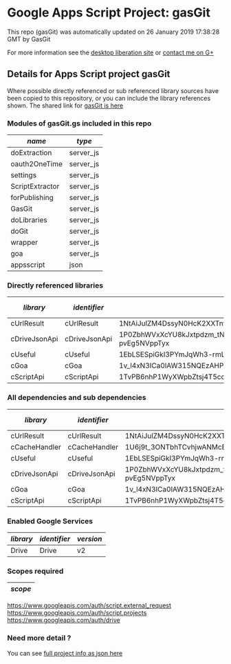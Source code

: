 # Google Apps Script Project: gasGit
This repo (gasGit) was automatically updated on 26 January 2019 17:38:28 GMT by GasGit

For more information see the [desktop liberation site](http://ramblings.mcpher.com/Home/excelquirks/drivesdk/gettinggithubready "desktop liberation") or [contact me on G+](https://plus.google.com/+BruceMcpherson "Bruce McPherson - GDE")
## Details for Apps Script project gasGit
Where possible directly referenced or sub referenced library sources have been copied to this repository, or you can include the library references shown. 
The shared link for [gasGit is here](https://script.google.com/d/1TphrUjRcx5sGlhgkfjB2R9MOZe3cPF7wK1LV8yVNoFCAwRTeNyXVsDFd/edit?usp=sharing "open in the GAS IDE")

### Modules of gasGit.gs included in this repo
*name*|*type*
--- | --- 
doExtraction| server_js
oauth2OneTime| server_js
settings| server_js
ScriptExtractor| server_js
forPublishing| server_js
GasGit| server_js
doLibraries| server_js
doGit| server_js
wrapper| server_js
goa| server_js
appsscript| json
### Directly referenced libraries
*library*|*identifier*|*key*|*version*|*dev mode*|*source*|
--- | --- | --- | --- | --- | --- 
cUrlResult| cUrlResult|1NtAiJulZM4DssyN0HcK2XXTnykN_Ir2ee2pXV-CT367nKbdbTvRX4pTM|18|no|[here](libraries/cUrlResult "library source")
cDriveJsonApi| cDriveJsonApi|1P0ZbhWVxXcYU8kJxtpdzm_tNuoBa34NLAubBUgEqsW7-pvEg5NVppTyx|14|no|[here](libraries/cDriveJsonApi "library source")
cUseful| cUseful|1EbLSESpiGkI3PYmJqWh3-rmLkYKAtCNPi1L2YCtMgo2Ut8xMThfJ41Ex|111|no|[here](libraries/cUseful "library source")
cGoa| cGoa|1v_l4xN3ICa0lAW315NQEzAHPSoNiFdWHsMEwj2qA5t9cgZ5VWci2Qxv2|30|no|[here](libraries/cGoa "library source")
cScriptApi| cScriptApi|1TvPB6nhP1WyXWpbZtsj4T5cqb_RXmzkLh01IqFeDCAhrDul-FlB_be7o|1|no|[here](libraries/cScriptApi "library source")
### All dependencies and sub dependencies
*library*|*identifier*|*key*|*version*|*dev mode*|*source*|
--- | --- | --- | --- | --- | --- 
cUrlResult| cUrlResult|1NtAiJulZM4DssyN0HcK2XXTnykN_Ir2ee2pXV-CT367nKbdbTvRX4pTM|18|no|[here](libraries/cUrlResult "library source")
cCacheHandler| cCacheHandler|1U6j9t_3ONTbhTCvhjwANMcEXeHXr4shgzTG0ZrRnDYLcFl3_IH2b2eAY|17|no|[here](libraries/cCacheHandler "library source")
cUseful| cUseful|1EbLSESpiGkI3PYmJqWh3-rmLkYKAtCNPi1L2YCtMgo2Ut8xMThfJ41Ex|32|no|[here](libraries/cUseful "library source")
cDriveJsonApi| cDriveJsonApi|1P0ZbhWVxXcYU8kJxtpdzm_tNuoBa34NLAubBUgEqsW7-pvEg5NVppTyx|14|no|[here](libraries/cDriveJsonApi "library source")
cGoa| cGoa|1v_l4xN3ICa0lAW315NQEzAHPSoNiFdWHsMEwj2qA5t9cgZ5VWci2Qxv2|30|no|[here](libraries/cGoa "library source")
cScriptApi| cScriptApi|1TvPB6nhP1WyXWpbZtsj4T5cqb_RXmzkLh01IqFeDCAhrDul-FlB_be7o|1|no|[here](libraries/cScriptApi "library source")
### Enabled Google Services
*library*|*identifier*|*version*
--- | --- | --- 
Drive| Drive|v2
### Scopes required
*scope*|
--- |
https://www.googleapis.com/auth/script.external_request
https://www.googleapis.com/auth/script.projects
https://www.googleapis.com/auth/drive
### Need more detail ?
You can see [full project info as json here](info.json)
